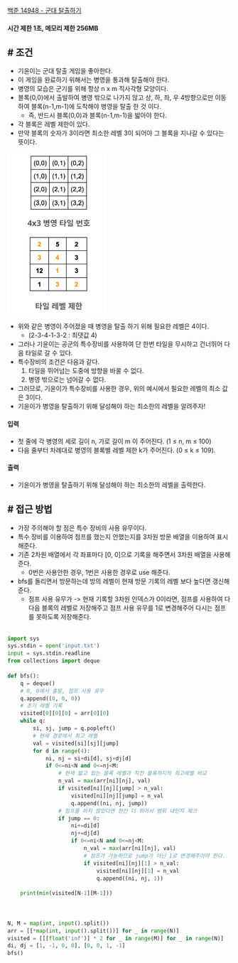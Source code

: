 
[백준 14948 - 군대 탈출하기](https://www.acmicpc.net/problem/14948)


#### **시간 제한 1초, 메모리 제한 256MB**


## **# 조건**

- 기윤이는 군대 탈출 게임을 좋아한다. 
- 이 게임을 완료하기 위해서는 병영을 통과해 탈출해야 한다. 
- 병영의 모습은 군기를 위해 항상 n x m 직사각형 모양이다.
- 블록(0,0)에서 출발하여 병영 밖으로 나가지 않고 상, 하, 좌, 우 4방향으로만 이동하여 블록(n-1,m-1)에 도착해야 병영을 탈출 한 것 이다. 
	- 즉, 반드시 블록(0,0)과 블록(n-1,m-1)을 밟아야 한다.
- 각 블록은 레벨 제한이 있다. 
- 만약 블록의 숫자가 3이라면 최소한 레벨 3이 되어야 그 블록을 지나갈 수 있다는 뜻이다.

![](Algorithm/baekjoon/assets/Pasted%20image%2020230721194013.png)

- 위와 같은 병영이 주어졌을 때 병영을 탈출 하기 위해 필요한 레벨은 4이다.
	- (2-3-4-1-3-2 : 최댓값 4)
- 그러나 기윤이는 공군의 특수장비를 사용하여 단 한번 타일을 무시하고 건너뛰어 다음 타일로 갈 수 있다.
- 특수장비의 조건은 다음과 같다.
	1. 타일을 뛰어넘는 도중에 방향을 바꿀 수 없다.
	2. 병영 밖으로는 넘어갈 수 없다.
- 그러므로, 기윤이가 특수장비를 사용한 경우, 위의 예시에서 필요한 레벨의 최소 값은 3이다.
- 기윤이가 병영을 탈출하기 위해 달성해야 하는 최소한의 레벨을 알려주자!


#### **입력**
- 첫 줄에 각 병영의 세로 길이 n, 가로 길이 m 이 주어진다. (1 ≤ n, m ≤ 100)
- 다음 줄부터 차례대로 병영의 블록별 레벨 제한 k가 주어진다. (0 ≤ k ≤ 109).


#### **출력**
- 기윤이가 병영을 탈출하기 위해 달성해야 하는 최소한의 레벨을 출력한다.


## **# 접근 방법**

- 가장 주의해야 할 점은 특수 장비의 사용 유무이다.
- 특수 장비를 이용하여 점프를 했는지 안했는지를 3차원 방문 배열을 이용하여 표시해준다.
- 기존 2차원 배열에서 각 좌표마다 [0, 0]으로 기록을 해주면서 3차원 배열을 사용해준다.
	- 0번은 사용안한 경우, 1번은 사용한 경우로 use 해준다.
- bfs를 돌리면서 방문하는데 방의 레벨이 현재 방문 기록의 레벨 보다 높다면 갱신해준다.
	- 점프 사용 유무가 -> 현재 기록할 3차원 인덱스가 0이라면, 점프를 사용하여 다다음 블록의 레벨로 저장해주고 점프 사용 유무를 1로 변경해주어 다시는 점프를 못하도록 저장해준다.

```python

import sys  
sys.stdin = open('input.txt')  
input = sys.stdin.readline  
from collections import deque  
  
def bfs():  
    q = deque()  
    # 0, 0에서 출발, 점프 사용 유무  
    q.append((0, 0, 0))  
    # 초기 레벨 기록  
    visited[0][0][0] = arr[0][0]  
    while q:  
        si, sj, jump = q.popleft()  
        # 현재 경로에서 최고 레벨  
        val = visited[si][sj][jump]  
        for d in range(4):  
            ni, nj = si+di[d], sj+dj[d]  
            if 0<=ni<N and 0<=nj<M:  
                # 현재 밟고 있는 블록 레벨과 직전 블록까지의 최고레벨 비교  
                n_val = max(arr[ni][nj], val)  
                if visited[ni][nj][jump] > n_val:  
                    visited[ni][nj][jump] = n_val  
                    q.append((ni, nj, jump))  
                # 점프를 하지 않았다면 한칸 더 뛰어서 범위 내인지 체크  
                if jump == 0:  
                    ni+=di[d]  
                    nj+=dj[d]  
                    if 0<=ni<N and 0<=nj<M:  
                        n_val = max(arr[ni][nj], val)  
                        # 점프가 가능하므로 jump가 아닌 1로 변경해주어야 한다.  
                        if visited[ni][nj][1] > n_val:  
                            visited[ni][nj][1] = n_val  
                            q.append((ni, nj, 1))  
  
    print(min(visited[N-1][M-1]))  
  
  
  
N, M = map(int, input().split())  
arr = [[*map(int, input().split())] for _ in range(N)]  
visited = [[[float('inf')] * 2 for _ in range(M)] for _ in range(N)]  
di, dj = [1, -1, 0, 0], [0, 0, 1, -1]  
bfs()
```